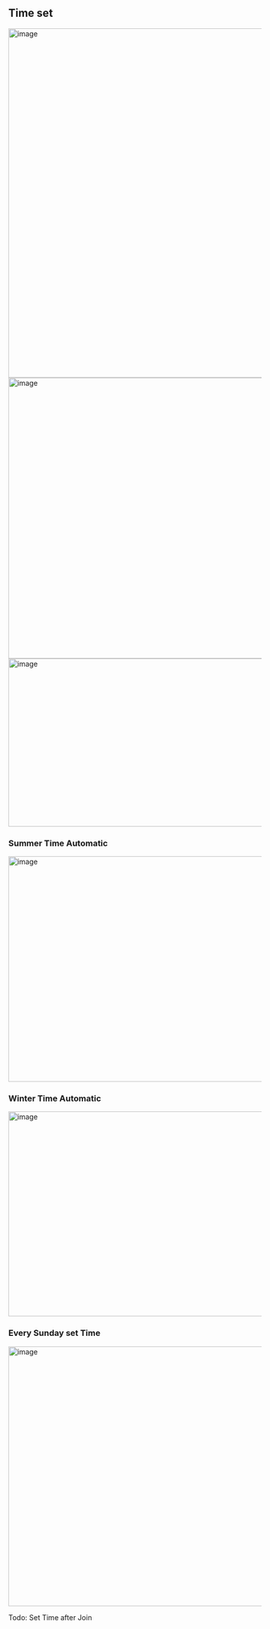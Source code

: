 ## Time set
<img width="630" height="694" alt="image" src="https://github.com/user-attachments/assets/7ab23a0d-96bd-413a-844f-a31b4c1f5ae0" />



<img width="813" height="558" alt="image" src="https://github.com/user-attachments/assets/1dce6109-6ad8-4563-9be3-eba6b8d7bd66" />


<img width="614" height="334" alt="image" src="https://github.com/user-attachments/assets/3b852a93-52d4-432b-80b7-06fb02f53f5e" />


### Summer Time Automatic

<img width="1049" height="448" alt="image" src="https://github.com/user-attachments/assets/b4d4e3a8-645a-4418-bc22-7a3b2b31a400" />

### Winter Time Automatic

<img width="999" height="407" alt="image" src="https://github.com/user-attachments/assets/802c26ee-d469-49a5-8006-57aef8d8f50c" />

### Every Sunday set Time

<img width="867" height="516" alt="image" src="https://github.com/user-attachments/assets/cea34db6-b328-48d6-ba86-111908f647c1" />

Todo:
Set Time after Join







